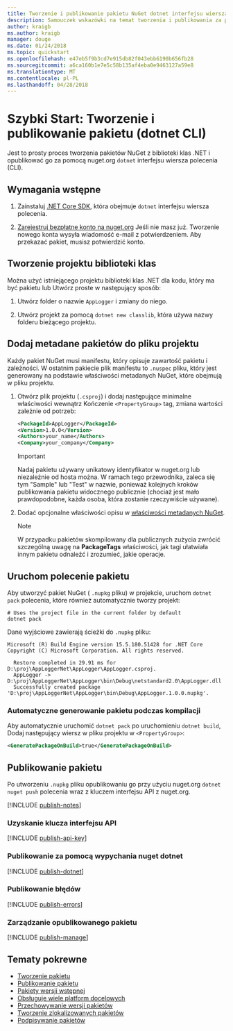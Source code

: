 ```yaml
---
title: Tworzenie i publikowanie pakietu NuGet dotnet interfejsu wiersza polecenia
description: Samouczek wskazówki na temat tworzenia i publikowania za pomocą .NET Core CLI, platformy dotnet pakietu NuGet.
author: kraigb
ms.author: kraigb
manager: douge
ms.date: 01/24/2018
ms.topic: quickstart
ms.openlocfilehash: e47eb5f9b3cd7e915db82f043ebb6190b656fb28
ms.sourcegitcommit: a6ca160b1e7e5c58b135af4eba0e9463127a59e8
ms.translationtype: MT
ms.contentlocale: pl-PL
ms.lasthandoff: 04/28/2018
---
```

# <a name="quickstart-create-and-publish-a-package-dotnet-cli"></a>Szybki Start: Tworzenie i publikowanie pakietu (dotnet CLI)

Jest to prosty proces tworzenia pakietów NuGet z biblioteki klas .NET i opublikować go za pomocą nuget.org `dotnet` interfejsu wiersza polecenia (CLI).

## <a name="prerequisites"></a>Wymagania wstępne

1. Zainstaluj [.NET Core SDK](https://www.microsoft.com/net/download/), która obejmuje `dotnet` interfejsu wiersza polecenia.

1. [Zarejestruj bezpłatne konto na nuget.org](https://www.nuget.org/users/account/LogOn?returnUrl=%2F) Jeśli nie masz już. Tworzenie nowego konta wysyła wiadomość e-mail z potwierdzeniem. Aby przekazać pakiet, musisz potwierdzić konto.

## <a name="create-a-class-library-project"></a>Tworzenie projektu biblioteki klas

Można użyć istniejącego projektu biblioteki klas .NET dla kodu, który ma być pakietu lub Utwórz proste w następujący sposób:

1. Utwórz folder o nazwie `AppLogger` i zmiany do niego.

1. Utwórz projekt za pomocą `dotnet new classlib`, która używa nazwy folderu bieżącego projektu.

## <a name="add-package-metadata-to-the-project-file"></a>Dodaj metadane pakietów do pliku projektu

Każdy pakiet NuGet musi manifestu, który opisuje zawartość pakietu i zależności. W ostatnim pakiecie plik manifestu to `.nuspec` pliku, który jest generowany na podstawie właściwości metadanych NuGet, które obejmują w pliku projektu.

1. Otwórz plik projektu (`.csproj`) i dodaj następujące minimalne właściwości wewnątrz Kończenie `<PropertyGroup>` tag, zmiana wartości zależnie od potrzeb:

    ```xml
    <PackageId>AppLogger</PackageId>
    <Version>1.0.0</Version>
    <Authors>your_name</Authors>
    <Company>your_company</Company>
    ```

    > [!Important]
    > Nadaj pakietu używany unikatowy identyfikator w nuget.org lub niezależnie od hosta można. W ramach tego przewodnika, zaleca się tym "Sample" lub "Test" w nazwie, ponieważ kolejnych kroków publikowania pakietu widocznego publicznie (chociaż jest mało prawdopodobne, każda osoba, która zostanie rzeczywiście używane).

1. Dodać opcjonalne właściwości opisu w [właściwości metadanych NuGet](/dotnet/core/tools/csproj#nuget-metadata-properties).

    > [!Note]
    > W przypadku pakietów skompilowany dla publicznych zużycia zwrócić szczególną uwagę na **PackageTags** właściwości, jak tagi ułatwiała innym pakietu odnaleźć i zrozumieć, jakie operacje.

## <a name="run-the-pack-command"></a>Uruchom polecenie pakietu

Aby utworzyć pakiet NuGet ( `.nupkg` pliku) w projekcie, uruchom `dotnet pack` polecenia, które również automatycznie tworzy projekt:

```cli
# Uses the project file in the current folder by default
dotnet pack
```

Dane wyjściowe zawierają ścieżki do `.nupkg` pliku:

```output
Microsoft (R) Build Engine version 15.5.180.51428 for .NET Core
Copyright (C) Microsoft Corporation. All rights reserved.

  Restore completed in 29.91 ms for D:\proj\AppLoggerNet\AppLogger\AppLogger.csproj.
  AppLogger -> D:\proj\AppLoggerNet\AppLogger\bin\Debug\netstandard2.0\AppLogger.dll
  Successfully created package 'D:\proj\AppLoggerNet\AppLogger\bin\Debug\AppLogger.1.0.0.nupkg'.
```

### <a name="automatically-generate-package-on-build"></a>Automatyczne generowanie pakietu podczas kompilacji

Aby automatycznie uruchomić `dotnet pack` po uruchomieniu `dotnet build`, Dodaj następujący wiersz w pliku projektu w `<PropertyGroup>`:

```xml
<GeneratePackageOnBuild>true</GeneratePackageOnBuild>
```

## <a name="publish-the-package"></a>Publikowanie pakietu

Po utworzeniu `.nupkg` pliku opublikowaniu go przy użyciu nuget.org `dotnet nuget push` polecenia wraz z kluczem interfejsu API z nuget.org.

[!INCLUDE [publish-notes](includes/publish-notes.md)]

### <a name="acquire-your-api-key"></a>Uzyskanie klucza interfejsu API

[!INCLUDE [publish-api-key](includes/publish-api-key.md)]

### <a name="publish-with-dotnet-nuget-push"></a>Publikowanie za pomocą wypychania nuget dotnet

[!INCLUDE [publish-dotnet](includes/publish-dotnet.md)]

### <a name="publish-errors"></a>Publikowanie błędów

[!INCLUDE [publish-errors](includes/publish-errors.md)]

### <a name="manage-the-published-package"></a>Zarządzanie opublikowanego pakietu

[!INCLUDE [publish-manage](includes/publish-manage.md)]

## <a name="related-topics"></a>Tematy pokrewne

- [Tworzenie pakietu](../create-packages/creating-a-package.md)
- [Publikowanie pakietu](../create-packages/publish-a-package.md)
- [Pakiety wersji wstępnej](../create-packages/Prerelease-Packages.md)
- [Obsługuje wiele platform docelowych](../create-packages/supporting-multiple-target-frameworks.md)
- [Przechowywanie wersji pakietów](../reference/package-versioning.md)
- [Tworzenie zlokalizowanych pakietów](../create-packages/creating-localized-packages.md)
- [Podpisywanie pakietów](../create-packages/Sign-a-package.md)
